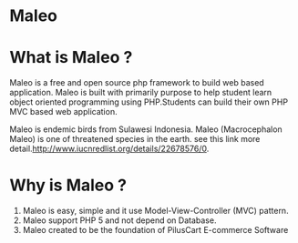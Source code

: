 # Maleo

# What is Maleo ?  
  
  Maleo is a free and open source php framework to build web based application. Maleo is built with primarily purpose to help student learn object oriented programming using PHP.Students can build their own PHP MVC based web application. 
  
  Maleo is endemic birds from Sulawesi Indonesia. Maleo (Macrocephalon Maleo) is one of threatened species in the earth. see this link more detail.http://www.iucnredlist.org/details/22678576/0.  

# Why is Maleo ?  
  1. Maleo is easy, simple and it use Model-View-Controller (MVC) pattern.  
  2. Maleo support PHP 5 and not depend on Database.
  3. Maleo created to be the foundation of PilusCart E-commerce Software
